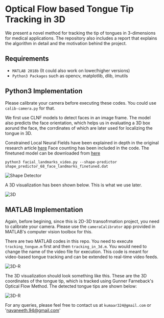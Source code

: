 # Optical Flow based Tongue Tip Tracking in 3D

We present a novel method for tracking the tip of tongues in 3-dimensions for medical applications. The repository also includes a report that explains the algorithm in detail and the motivation behind the project.


## Requirements

* `MATLAB 2018b` (It could also work on lower/higher versions) 
* `Python3 Packages` such as opencv, matplotlib, dlib, imutils

## Python3 Implementation

Please calibrate your camera before executing these codes. You could use `calib-camera.py` for that.

We first use CLNF models to detect faces in an image frame. The model also predicts the face orientation, which helps us in evaluating a 3D box aorund the face, the corrdinates of which are later used for localizing the tongue in 3D.

Constrained Local Neural Fields have been explained in depth in the original research article [here](https://arxiv.org/pdf/1611.08657.pdf)
Face counting has been included in the code. The finetuned model can be downloaded from [here](https://drive.google.com/file/d/1kEOn0SsyToOCGr45UDygxnkDo4uxlWeh/view?usp=sharing)
```
python3 facial_landmarks_video.py --shape-predictor shape_predictor_68_face_landmarks_finetuned.dat

```
![Shape Detector](image.png)

A 3D visualization has been shown below. This is what we use later.

![3D](3d.png)

## MATLAB Implementation
Again, before begining, since this is 2D-3D transofrmation project, you need to calibrate your camera. Please use the `cameraCalibrator` app provided in MATLAB's computer vision toolbox for this.

There are two MATLAB codes in this repo. You need to execute `tracking_tongue.m` first and then `tracking_in_3d.m`. You would need to change the name of the video file for execution. This code is meant for video-based tongue tracking and can be extended to real-time video feeds.

![3D-R](10.png)

The 3D visualization should look something like this. These are the 3D coordinates of the tongue tip, which is tracked using Gunner Farneback's Optical Flow Method. The detected tongue tips are shown below:

![3D-R](9.png)

For any queries, please feel free to contact us at `kumaar324@gmail.com` or 'navaneeth.94@gmail.com'

